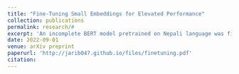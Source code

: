 ```yaml
---
title: "Fine-Tuning Small Embeddings for Elevated Performance"
collection: publications
permalink: research/#
excerpt: 'An incomplete BERT model pretrained on Nepali language was fine-tuned using previously unseen data to generate elevated word embeddings. The generated word embeddings were further used in some intrinsic and extrinsic tasks. Performance of the enhanced embedding was compared with that of the pre-trained model and a complete BERT model.'
date: 2022-09-01
venue: arXiv preprint
paperurl: 'http://jarib047.github.io/files/finetuning.pdf'
citation: 
---
```

